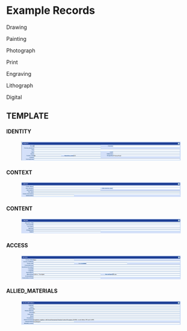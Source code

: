 # Example Records

Drawing&#x20;



Painting&#x20;



Photograph&#x20;



Print&#x20;



Engraving&#x20;



Lithograph



Digital&#x20;



## TEMPLATE

#### IDENTITY

<figure><img src="../../.gitbook/assets/image (5) (1).png" alt=""><figcaption></figcaption></figure>

#### CONTEXT

<figure><img src="../../.gitbook/assets/image (6) (1).png" alt=""><figcaption></figcaption></figure>

#### CONTENT

<figure><img src="../../.gitbook/assets/image (4).png" alt=""><figcaption></figcaption></figure>

#### ACCESS

<figure><img src="../../.gitbook/assets/image (5).png" alt=""><figcaption></figcaption></figure>

#### ALLIED\_MATERIALS

<figure><img src="../../.gitbook/assets/image (3).png" alt=""><figcaption></figcaption></figure>

